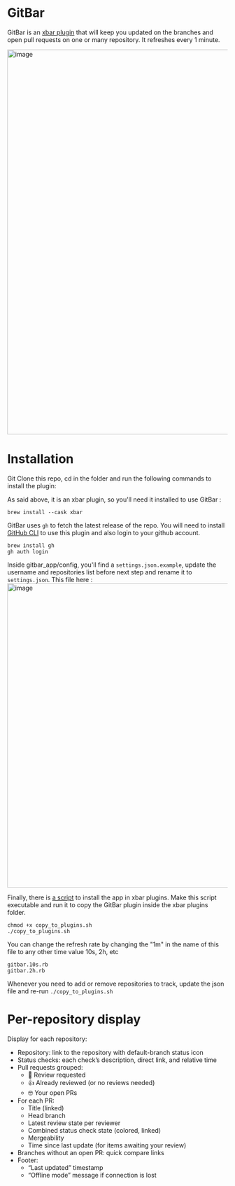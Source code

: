 # GitBar
GitBar is an [xbar plugin](https://github.com/matryer/xbar-plugins) that will keep you updated on the branches and open pull requests on one or many repository. It refreshes every 1 minute.

<img width="879" alt="image" src="https://github.com/user-attachments/assets/5e54abc0-25e2-478c-89a0-103104ae512a">


# Installation
Git Clone this repo, cd in the folder and run the following commands to install the plugin:

As said above, it is an xbar plugin, so you'll need it installed to use GitBar :
```
brew install --cask xbar
```

GitBar uses `gh` to fetch the latest release of the repo. You will need to install [GitHub CLI](https://github.com/cli/cli) to use this plugin and also login to your github account.
```
brew install gh
gh auth login
```

Inside gitbar_app/config, you'll find a `settings.json.example`, update the username and repositories list before next step and rename it to `settings.json`.
This file here : 
<img width="695" alt="image" src="https://github.com/user-attachments/assets/e0f6b640-0be0-4838-a110-3988074e63f0">


Finally, there is [a script](https://github.com/paultursuru/gitbar/blob/9b854c7ae43783a9a45ce98a7e5e0b8c81c16d08/copy_to_plugins.sh) to install the app in xbar plugins. Make this script executable and run it to copy the GitBar plugin inside the xbar plugins folder.
```
chmod +x copy_to_plugins.sh
./copy_to_plugins.sh
```

You can change the refresh rate by changing the "1m" in the name of this file to any other time value 10s, 2h, etc
```
gitbar.10s.rb
gitbar.2h.rb
```

Whenever you need to add or remove repositories to track, update the json file and re-run `./copy_to_plugins.sh`

# Per-repository display
Display for each repository:
- Repository: link to the repository with default-branch status icon
- Status checks: each check’s description, direct link, and relative time
- Pull requests grouped:
  - 👀 Review requested
  - 👍 Already reviewed (or no reviews needed)
  - 🤓 Your open PRs
- For each PR:
  - Title (linked)
  - Head branch
  - Latest review state per reviewer
  - Combined status check state (colored, linked)
  - Mergeability
  - Time since last update (for items awaiting your review)
- Branches without an open PR: quick compare links
- Footer: 
  - “Last updated” timestamp
  - “Offline mode” message if connection is lost
